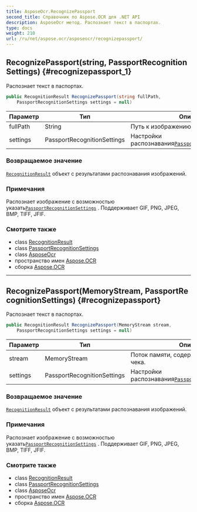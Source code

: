 ```yaml
---
title: AsposeOcr.RecognizePassport
second_title: Справочник по Aspose.OCR для .NET API
description: AsposeOcr метод. Распознает текст в паспортах.
type: docs
weight: 210
url: /ru/net/aspose.ocr/asposeocr/recognizepassport/
---
```

## RecognizePassport(string, PassportRecognitionSettings) {#recognizepassport_1}

Распознает текст в паспортах.

```csharp
public RecognitionResult RecognizePassport(string fullPath, 
    PassportRecognitionSettings settings = null)
```

| Параметр | Тип | Описание |
| --- | --- | --- |
| fullPath | String | Путь к изображению. |
| settings | PassportRecognitionSettings | Настройки распознавания[`PassportRecognitionSettings`](../../passportrecognitionsettings/). |

### Возвращаемое значение

[`RecognitionResult`](../../recognitionresult/) объект с результатами распознавания изображений.

### Примечания

Распознает изображение с возможностью указать[`PassportRecognitionSettings`](../../passportrecognitionsettings/) . Поддерживает GIF, PNG, JPEG, BMP, TIFF, JFIF.

### Смотрите также

* class [RecognitionResult](../../recognitionresult/)
* class [PassportRecognitionSettings](../../passportrecognitionsettings/)
* class [AsposeOcr](../)
* пространство имен [Aspose.OCR](../../asposeocr/)
* сборка [Aspose.OCR](../../../)

---

## RecognizePassport(MemoryStream, PassportRecognitionSettings) {#recognizepassport}

Распознает текст в паспортах.

```csharp
public RecognitionResult RecognizePassport(MemoryStream stream, 
    PassportRecognitionSettings settings = null)
```

| Параметр | Тип | Описание |
| --- | --- | --- |
| stream | MemoryStream | Поток памяти, содержащий изображение чека. |
| settings | PassportRecognitionSettings | Настройки распознавания[`PassportRecognitionSettings`](../../passportrecognitionsettings/). |

### Возвращаемое значение

[`RecognitionResult`](../../recognitionresult/) объект с результатами распознавания изображений.

### Примечания

Распознает изображение с возможностью указать[`PassportRecognitionSettings`](../../passportrecognitionsettings/) . Поддерживает GIF, PNG, JPEG, BMP, TIFF, JFIF.

### Смотрите также

* class [RecognitionResult](../../recognitionresult/)
* class [PassportRecognitionSettings](../../passportrecognitionsettings/)
* class [AsposeOcr](../)
* пространство имен [Aspose.OCR](../../asposeocr/)
* сборка [Aspose.OCR](../../../)



